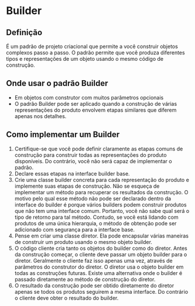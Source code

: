 # Builder

## Definição

É um padrão de projeto criacional que permite a você construir objetos complexos passo a passo. O padrão permite que você produza diferentes tipos e representações de um objeto usando o mesmo código de construção.

## Onde usar o padrão Builder

- Em objetos com construtor com muitos parâmetros opcionais
- O padrão Builder pode ser aplicado quando a construção de várias representações do produto envolvem etapas similares que diferem apenas nos detalhes.

## Como implementar um Builder

1. Certifique-se que você pode definir claramente as etapas comuns de construção para construir todas as representações do produto disponíveis. Do contrário, você não será capaz de implementar o padrão.
2. Declare essas etapas na interface builder base.
3. Crie uma classe builder concreta para cada representação do produto e implemente suas etapas de construção.
    Não se esqueça de implementar um método para recuperar os resultados da construção. O motivo pelo qual esse método não pode ser declarado dentro da interface do builder é porque vários builders podem construir produtos que não tem uma interface comum. Portanto, você não sabe qual será o tipo de retorno para tal método. Contudo, se você está lidando com produtos de uma única hierarquia, o método de obtenção pode ser adicionado com segurança para a interface base.
4. Pense em criar uma classe diretor. Ela pode encapsular várias maneiras de construir um produto usando o mesmo objeto builder.
5. O código cliente cria tanto os objetos do builder como do diretor. Antes da construção começar, o cliente deve passar um objeto builder para o diretor. Geralmente o cliente faz isso apenas uma vez, através de parâmetros do construtor do diretor. O diretor usa o objeto builder em todas as construções futuras. Existe uma alternativa onde o builder é passado diretamente ao método de construção do diretor.
6. O resultado da construção pode ser obtido diretamente do diretor apenas se todos os produtos seguirem a mesma interface. Do contrário o cliente deve obter o resultado do builder.